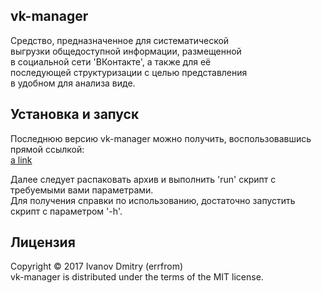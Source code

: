 ## vk-manager

Средство, предназначенное для систематической  
выгрузки общедоступной информации, размещенной  
в социальной сети 'ВКонтакте', а также для её  
последующей структуризации с целью представления  
в удобном для анализа виде.  

## Установка и запуск

Последнюю версию vk-manager можно получить, воспользовавшись прямой ссылкой:  
[a link](https://bitbucket.org/errfrom/vk-manager/downloads/vk-manager-0.1.0.zip)  

Далее следует распаковать архив и выполнить 'run' скрипт с требуемыми вами параметрами.  
Для получения справки по использованию, достаточно запустить скрипт с параметром '-h'.  

## Лицензия

Copyright © 2017 Ivanov Dmitry (errfrom)  
vk-manager is distributed under the terms of the MIT license.  
